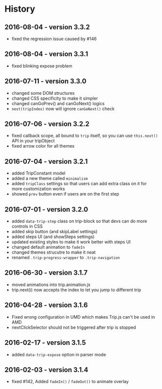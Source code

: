 # History

## 2016-08-04 - version 3.3.2

+ fixed the regression issue caused by #146

## 2016-08-04 - version 3.3.1

+ fixed blinking expose problem

## 2016-07-11 - version 3.3.0

+ changed some DOM structures
+ changed CSS specificity to make it simpler
+ changed canGoPrev() and canGoNext() logics
+ `next(tripIndex)` now will ignore `canGoNext()` check

## 2016-07-06 - version 3.2.2

+ fixed callback scope, all bound to `trip` itself, so you can use `this.next()` API in your tripObject
+ fixed arrow color for all themes

## 2016-07-04 - version 3.2.1
+ added TripConstant model
+ added a new theme called `minimalism`
+ added `tripClass` settings so that users can add extra class on it for more customization works
+ showed `prev` button even if users are on the first step

## 2016-07-01 - version 3.2.0

+ added `data-trip-step` class on trip-block so that devs can do more controls in CSS
+ added skip button (and skipLabel settings)
+ added steps UI (and showSteps settings)
+ updated existing styles to make it work better with steps UI
+ changed default animation to `fadeIn`
+ changed themes strucutre to make it neat
+ renamed `.trip-progress-wrapper` to `.trip-navigation`

## 2016-06-30 - version 3.1.7

+ moved animations into trip.animation.js
+ trip.next(i) now accepts the index to let you jump to different trip

## 2016-04-28 - version 3.1.6

+ Fixed wrong configuration in UMD which makes Trip.js can't be used in AMD
+ nextClickSelector should not be triggered after trip is stopped

## 2016-02-17 - version 3.1.5

+ added `data-trip-expose` option in parser mode

## 2016-02-03 - version 3.1.4

+ fixed #142, Added `fadeIn()` / `fadeOut()` to animate overlay
